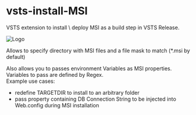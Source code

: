 # vsts-install-MSI

VSTS extension to install \ deploy MSI as a build step in VSTS Release.

![Logo](https://raw.githubusercontent.com/IvanBoyko/vsts-install-MSI/master/images/logo.png)

Allows to specify directory with MSI files and a file mask to match (*.msi by default)

Also allows you to passes environment Variables as MSI properties.<br>
Variables to pass are defined by Regex.<br>
Example use cases:
- redefine TARGETDIR to install to an arbitrary folder
- pass property containing DB Connection String to be injected into Web.config during MSI installation
